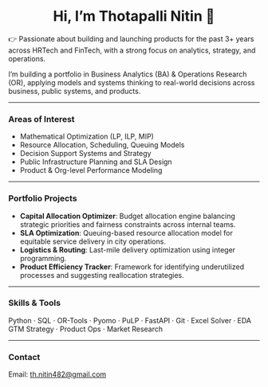 <h1 align="center">Hi, I’m Thotapalli Nitin 👋</h1>

👉 Passionate about building and launching products for the past 3+ years across HRTech and FinTech, with a strong focus on analytics, strategy, and operations. 

I’m building a portfolio in Business Analytics (BA) & Operations Research (OR), applying models and systems thinking to real-world decisions across business, public systems, and products.


---

### Areas of Interest
- Mathematical Optimization (LP, ILP, MIP)
- Resource Allocation, Scheduling, Queuing Models
- Decision Support Systems and Strategy
- Public Infrastructure Planning and SLA Design
- Product & Org-level Performance Modeling

---

### Portfolio Projects
- **Capital Allocation Optimizer**: Budget allocation engine balancing strategic priorities and fairness constraints across internal teams.
- **SLA Optimization**: Queuing-based resource allocation model for equitable service delivery in city operations.
- **Logistics & Routing**: Last-mile delivery optimization using integer programming.
- **Product Efficiency Tracker**: Framework for identifying underutilized processes and suggesting reallocation strategies.

---

### Skills & Tools
Python · SQL · OR-Tools · Pyomo · PuLP · FastAPI · Git · Excel Solver · EDA  
GTM Strategy · Product Ops · Market Research

---

### Contact
Email: th.nitin482@gmail.com

